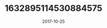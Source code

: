 ---
title: "1632895114530884575"
image: "2017-10-25 07.18.08 1632895114530884575_46248401"
date: "2017-10-25"
type: "photo"
---